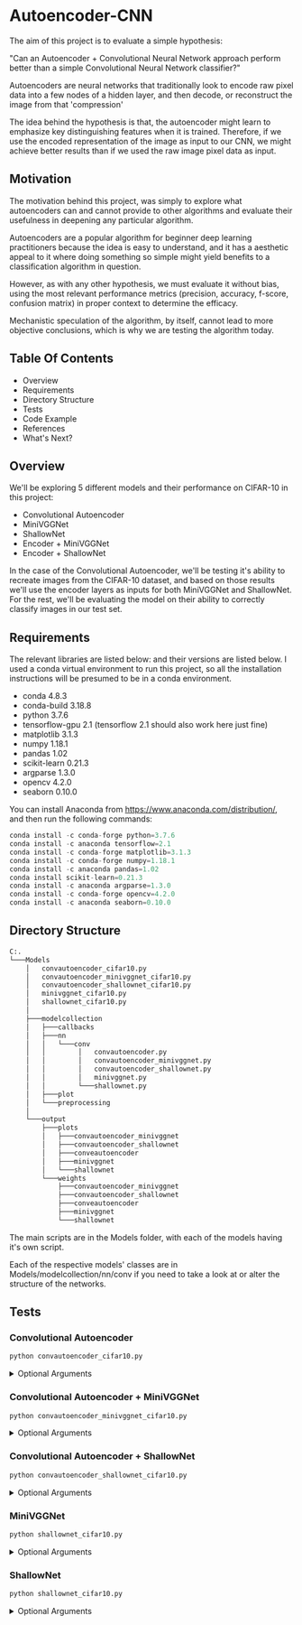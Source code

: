 # Autoencoder-CNN

The aim of this project is to evaluate a simple hypothesis:
    
"Can an Autoencoder + Convolutional Neural Network approach perform better than a simple Convolutional Neural Network classifier?"

Autoencoders are neural networks that traditionally look to encode raw pixel data into a few nodes of a hidden layer, and then decode, or reconstruct the image from that 'compression'     

The idea behind the hypothesis is that, the autoencoder might learn to emphasize key distinguishing features when it is trained. Therefore, if we use the encoded representation of the image as input to our CNN, we might achieve better results than if we used the raw image pixel data as input. 
    
## Motivation

The motivation behind this project, was simply to explore what autoencoders can and cannot provide to other algorithms and evaluate their usefulness in deepening any particular algorithm. 
    
Autoencoders are a popular algorithm for beginner deep learning practitioners because the idea is easy to understand, and it has a aesthetic appeal to it where doing something so simple might yield benefits to a classification algorithm in question. 
    
However, as with any other hypothesis, we must evaluate it without bias, using the most relevant performance metrics (precision, accuracy, f-score, confusion matrix) in proper context to determine the efficacy. 

Mechanistic speculation of the algorithm, by itself, cannot lead to more objective conclusions, which is why we are testing the algorithm today.
    
 
## Table Of Contents

 - Overview
 - Requirements
 - Directory Structure
 - Tests
 - Code Example
 - References
 - What's Next?
 
 ## Overview

We'll be exploring 5 different models and their performance on CIFAR-10 in this project:
    
 - Convolutional Autoencoder 
 - MiniVGGNet
 - ShallowNet
 - Encoder + MiniVGGNet
 - Encoder + ShallowNet
    
In the case of the Convolutional Autoencoder, we'll be testing it's ability to recreate images from the CIFAR-10 dataset, and based on those results we'll use the encoder layers as inputs for both MiniVGGNet and ShallowNet. For the rest, we'll be evaluating the model on their ability to correctly classify images in our test set.
    
## Requirements

 The relevant libraries are listed below: and their versions are listed below. I used a conda virtual environment to run this project, so all the installation instructions will be presumed to be in a conda environment.
- conda 4.8.3
- conda-build 3.18.8
- python 3.7.6
- tensorflow-gpu 2.1 (tensorflow 2.1 should also work here just fine)
- matplotlib 3.1.3
- numpy 1.18.1    
- pandas 1.02
- scikit-learn 0.21.3
- argparse 1.3.0 
- opencv 4.2.0
- seaborn 0.10.0

You can install Anaconda from https://www.anaconda.com/distribution/, and then run the following commands:
    
```python
conda install -c conda-forge python=3.7.6
conda install -c anaconda tensorflow=2.1
conda install -c conda-forge matplotlib=3.1.3 
conda install -c conda-forge numpy=1.18.1
conda install -c anaconda pandas=1.02
conda install scikit-learn=0.21.3
conda install -c anaconda argparse=1.3.0
conda install -c conda-forge opencv=4.2.0
conda install -c anaconda seaborn=0.10.0
```
 
 ## Directory Structure

```bash
C:.
└───Models
    │   convautoencoder_cifar10.py
    │   convautoencoder_minivggnet_cifar10.py
    │   convautoencoder_shallownet_cifar10.py
    │   minivggnet_cifar10.py
    │   shallownet_cifar10.py
    │
    ├───modelcollection
    │   ├───callbacks
    │   ├───nn
    │   │   └───conv
    │   │        │   convautoencoder.py
    │   │        │   convautoencoder_minivggnet.py
    │   │        │   convautoencoder_shallownet.py
    │   │        │   minivggnet.py
    │   │        └───shallownet.py 
    │   ├───plot
    │   └───preprocessing
    │
    └───output
        ├───plots
        │   ├───convautoencoder_minivggnet
        │   ├───convautoencoder_shallownet
        │   ├───conveautoencoder
        │   ├───minivggnet
        │   └───shallownet
        └───weights
            ├───convautoencoder_minivggnet
            ├───convautoencoder_shallownet
            ├───conveautoencoder
            ├───minivggnet
            └───shallownet
```

The main scripts are in the Models folder, with each of the models having it's own script. 

Each of the respective models' classes are in Models/modelcollection/nn/conv if you need to take a look at or alter the structure of the networks.
 
 
## Tests 

### Convolutional Autoencoder

```python
python convautoencoder_cifar10.py
```
<details>
<summary>Optional Arguments</summary>


- --samples
- number of samples to visualize when decoding, 
- default:8
<br>
    
- --image
- path to output image comparison file 
- default="output/plots/conveautoencoder/autoencoder_only_output.png"
<br>

- --output
- path to output plot file
- default="output/plots/conveautoencoder/autoencoder_only_plot.png"
<br>

- --weights
- path to best model weights file
- default = 'output/weights/conveautoencoder/convautoencoder_cifar10_best_weights.hdf5'
<br>
</details>

### Convolutional Autoencoder + MiniVGGNet

```python
python convautoencoder_minivggnet_cifar10.py
```
<details>
<summary>Optional Arguments</summary>


- --output
- path to the output loss/accuracy plot
- default="output/plots/convautoencoder_minivggnet"
<br>

- --weights
- path to best model weights file
- default = 'output/weights/convautoencoder_minivggnet/convautoencoder_minivggnet_cifar10_best_weights.hdf5'
<br>
    
- --autoencoder
- path to best autoencoder model weights file
- default = 'output/weights/conveautoencoder/convautoencoder_cifar10_best_weights.hdf5'
<br>
</details>

### Convolutional Autoencoder + ShallowNet

```python
python convautoencoder_shallownet_cifar10.py
```
<details>
<summary>Optional Arguments</summary>


- --output
- path to the output loss/accuracy plot
- default="output/plots/convautoencoder_shallownet"
<br>

- --weights
- path to best model weights file
- default = 'output/weights/convautoencoder_shallownet/convautoencoder_shallownet_cifar10_best_weights.hdf5'
<br>
    
- --autoencoder
- path to best autoencoder model weights file
- default = 'output/weights/conveautoencoder/convautoencoder_cifar10_best_weights.hdf5'
<br>
</details>

### MiniVGGNet

```python
python shallownet_cifar10.py
```
<details>
<summary>Optional Arguments</summary>

  
- --output
- path to the output loss/accuracy plot
- default= "output/plots/minivggnet"
<br>

- --weights
- path to best model weights file
- default = 'output/weights/minivggnet/minivggnet_cifar10_best_weights.hdf5'
<br>
</details>

### ShallowNet

```python
python shallownet_cifar10.py
```
<details>
<summary>Optional Arguments</summary>

    
- --output
- path to the output loss/accuracy plot
- default= "output/plots/shallownet"
<br>

- --weights
- path to best model weights file
- default = 'output/weights/shallownet/shallownet_cifar10_best_weights.hdf5'
<br>
</details>
